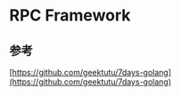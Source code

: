 # RPC Framework
## 参考
[https://github.com/geektutu/7days-golang](https://github.com/geektutu/7days-golang)